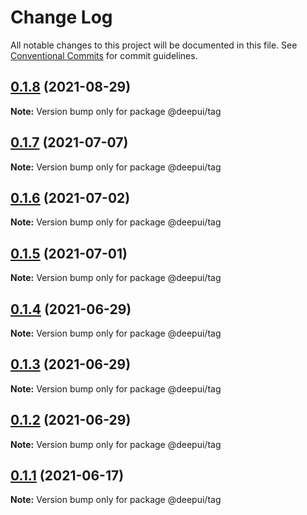 # Change Log

All notable changes to this project will be documented in this file.
See [Conventional Commits](https://conventionalcommits.org) for commit guidelines.
## [0.1.8](https://github.com/deepecom/deepui/compare/@deepui/tag@0.1.7...@deepui/tag@0.1.8) (2021-08-29)

**Note:** Version bump only for package @deepui/tag






## [0.1.7](https://github.com/deepecom/deepui/compare/@deepui/tag@0.1.6...@deepui/tag@0.1.7) (2021-07-07)

**Note:** Version bump only for package @deepui/tag





## [0.1.6](https://github.com/deepecom/deepui/compare/@deepui/tag@0.1.5...@deepui/tag@0.1.6) (2021-07-02)

**Note:** Version bump only for package @deepui/tag





## [0.1.5](https://github.com/deepecom/deepui/compare/@deepui/tag@0.1.4...@deepui/tag@0.1.5) (2021-07-01)

**Note:** Version bump only for package @deepui/tag





## [0.1.4](https://github.com/deepecom/deepui/compare/@deepui/tag@0.1.3...@deepui/tag@0.1.4) (2021-06-29)

**Note:** Version bump only for package @deepui/tag





## [0.1.3](https://github.com/deepecom/deepui/compare/@deepui/tag@0.1.2...@deepui/tag@0.1.3) (2021-06-29)

**Note:** Version bump only for package @deepui/tag





## [0.1.2](https://github.com/deepecom/deepui/compare/@deepui/tag@0.1.1...@deepui/tag@0.1.2) (2021-06-29)

**Note:** Version bump only for package @deepui/tag





## [0.1.1](https://github.com/deepecom/deepui/compare/@deepui/tag@0.1.0...@deepui/tag@0.1.1) (2021-06-17)

**Note:** Version bump only for package @deepui/tag

